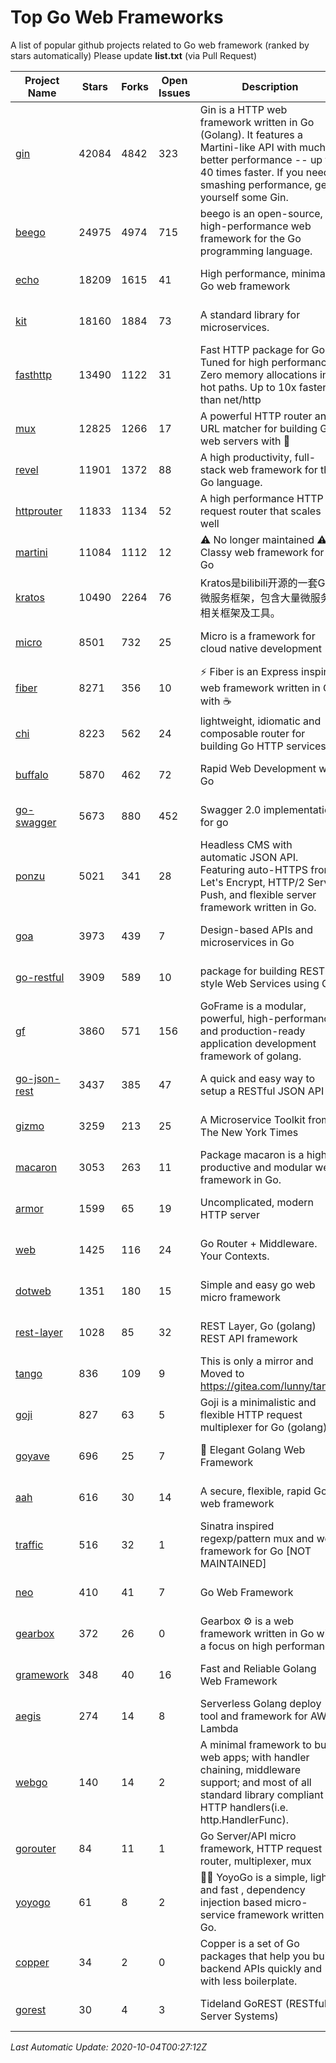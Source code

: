 # Top Go Web Frameworks
A list of popular github projects related to Go web framework (ranked by stars automatically)
Please update **list.txt** (via Pull Request)

| Project Name | Stars | Forks | Open Issues | Description | Last Commit |
| ------------ | ----- | ----- | ----------- | ----------- | ----------- |
| [gin](https://github.com/gin-gonic/gin) | 42084 | 4842 | 323 | Gin is a HTTP web framework written in Go (Golang). It features a Martini-like API with much better performance -- up to 40 times faster. If you need smashing performance, get yourself some Gin. | 2020-09-25 01:45:17 |
| [beego](https://github.com/astaxie/beego) | 24975 | 4974 | 715 | beego is an open-source, high-performance web framework for the Go programming language. | 2020-09-01 13:33:41 |
| [echo](https://github.com/labstack/echo) | 18209 | 1615 | 41 | High performance, minimalist Go web framework | 2020-09-14 16:12:41 |
| [kit](https://github.com/go-kit/kit) | 18160 | 1884 | 73 | A standard library for microservices. | 2020-09-16 17:34:37 |
| [fasthttp](https://github.com/valyala/fasthttp) | 13490 | 1122 | 31 | Fast HTTP package for Go. Tuned for high performance. Zero memory allocations in hot paths. Up to 10x faster than net/http | 2020-10-03 07:44:36 |
| [mux](https://github.com/gorilla/mux) | 12825 | 1266 | 17 | A powerful HTTP router and URL matcher for building Go web servers with 🦍 | 2020-09-12 19:20:56 |
| [revel](https://github.com/revel/revel) | 11901 | 1372 | 88 | A high productivity, full-stack web framework for the Go language. | 2020-07-12 05:57:36 |
| [httprouter](https://github.com/julienschmidt/httprouter) | 11833 | 1134 | 52 | A high performance HTTP request router that scales well | 2020-09-21 13:50:23 |
| [martini](https://github.com/go-martini/martini) | 11084 | 1112 | 12 | ⚠️ No longer maintained ⚠️  Classy web framework for Go | 2017-01-21 21:58:54 |
| [kratos](https://github.com/go-kratos/kratos) | 10490 | 2264 | 76 | Kratos是bilibili开源的一套Go微服务框架，包含大量微服务相关框架及工具。 | 2020-09-18 01:01:19 |
| [micro](https://github.com/micro/micro) | 8501 | 732 | 25 | Micro is a framework for cloud native development | 2020-10-02 20:11:25 |
| [fiber](https://github.com/gofiber/fiber) | 8271 | 356 | 10 | ⚡️ Fiber is an Express inspired web framework written in Go with ☕️ | 2020-10-03 22:26:29 |
| [chi](https://github.com/go-chi/chi) | 8223 | 562 | 24 | lightweight, idiomatic and composable router for building Go HTTP services | 2020-07-08 12:28:43 |
| [buffalo](https://github.com/gobuffalo/buffalo) | 5870 | 462 | 72 | Rapid Web Development w/ Go | 2020-09-07 00:22:02 |
| [go-swagger](https://github.com/go-swagger/go-swagger) | 5673 | 880 | 452 | Swagger 2.0 implementation for go | 2020-09-17 02:52:37 |
| [ponzu](https://github.com/ponzu-cms/ponzu) | 5021 | 341 | 28 | Headless CMS with automatic JSON API. Featuring auto-HTTPS from Let's Encrypt, HTTP/2 Server Push, and flexible server framework written in Go. | 2020-01-02 00:14:32 |
| [goa](https://github.com/goadesign/goa) | 3973 | 439 | 7 | Design-based APIs and microservices in Go | 2020-09-26 18:35:14 |
| [go-restful](https://github.com/emicklei/go-restful) | 3909 | 589 | 10 | package for building REST-style Web Services using Go | 2020-08-31 14:06:33 |
| [gf](https://github.com/gogf/gf) | 3860 | 571 | 156 | GoFrame is a modular, powerful, high-performance and production-ready application development framework of golang.  | 2020-09-29 15:47:37 |
| [go-json-rest](https://github.com/ant0ine/go-json-rest) | 3437 | 385 | 47 | A quick and easy way to setup a RESTful JSON API | 2017-09-13 04:12:08 |
| [gizmo](https://github.com/nytimes/gizmo) | 3259 | 213 | 25 | A Microservice Toolkit from The New York Times | 2020-08-25 21:02:25 |
| [macaron](https://github.com/go-macaron/macaron) | 3053 | 263 | 11 | Package macaron is a high productive and modular web framework in Go. | 2020-08-17 13:11:03 |
| [armor](https://github.com/labstack/armor) | 1599 | 65 | 19 | Uncomplicated, modern HTTP server | 2019-08-03 18:10:09 |
| [web](https://github.com/gocraft/web) | 1425 | 116 | 24 | Go Router + Middleware. Your Contexts. | 2019-02-07 15:06:52 |
| [dotweb](https://github.com/devfeel/dotweb) | 1351 | 180 | 15 | Simple and easy go web micro framework | 2020-08-11 09:38:36 |
| [rest-layer](https://github.com/rs/rest-layer) | 1028 | 85 | 32 | REST Layer, Go (golang) REST API framework | 2019-12-05 10:17:11 |
| [tango](https://github.com/lunny/tango) | 836 | 109 | 9 | This is only a mirror and Moved to https://gitea.com/lunny/tango | 2019-05-17 03:31:10 |
| [goji](https://github.com/goji/goji) | 827 | 63 | 5 | Goji is a minimalistic and flexible HTTP request multiplexer for Go (golang) | 2019-01-26 23:58:29 |
| [goyave](https://github.com/System-Glitch/goyave) | 696 | 25 | 7 | 🍐 Elegant Golang Web Framework | 2020-09-29 12:52:12 |
| [aah](https://github.com/go-aah/aah) | 616 | 30 | 14 | A secure, flexible, rapid Go web framework | 2020-09-02 02:31:20 |
| [traffic](https://github.com/gravityblast/traffic) | 516 | 32 | 1 | Sinatra inspired regexp/pattern mux and web framework for Go [NOT MAINTAINED] | 2015-11-26 21:31:07 |
| [neo](https://github.com/ivpusic/neo) | 410 | 41 | 7 | Go Web Framework | 2017-08-14 23:54:31 |
| [gearbox](https://github.com/gogearbox/gearbox) | 372 | 26 | 0 | Gearbox :gear: is a web framework written in Go with a focus on high performance | 2020-08-18 08:44:17 |
| [gramework](https://github.com/gramework/gramework) | 348 | 40 | 16 | Fast and Reliable Golang Web Framework | 2020-01-21 17:51:59 |
| [aegis](https://github.com/tmaiaroto/aegis) | 274 | 14 | 8 | Serverless Golang deploy tool and framework for AWS Lambda | 2019-07-28 17:59:41 |
| [webgo](https://github.com/bnkamalesh/webgo) | 140 | 14 | 2 | A minimal framework to build web apps; with handler chaining, middleware support; and most of all standard library compliant HTTP handlers(i.e. http.HandlerFunc). | 2020-07-14 17:20:04 |
| [gorouter](https://github.com/vardius/gorouter) | 84 | 11 | 1 | Go Server/API micro framework, HTTP request router, multiplexer, mux | 2020-09-26 23:58:41 |
| [yoyogo](https://github.com/yoyofx/yoyogo) | 61 | 8 | 2 | 🦄🌈 YoyoGo is a simple, light and fast , dependency injection based micro-service framework written in Go. | 2020-09-09 03:32:55 |
| [copper](https://github.com/tusharsoni/copper) | 34 | 2 | 0 | Copper is a set of Go packages that help you build backend APIs quickly and with less boilerplate. | 2020-09-14 13:55:44 |
| [gorest](https://github.com/tideland/gorest) | 30 | 4 | 3 | Tideland GoREST (RESTful Server Systems) | 2017-11-10 13:00:37 |

*Last Automatic Update: 2020-10-04T00:27:12Z*